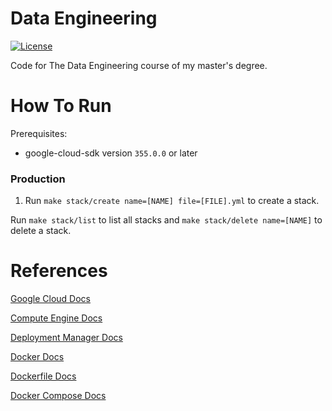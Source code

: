 # Data Engineering
[![License](https://img.shields.io/github/license/tomdewildt/data-engineering)](https://github.com/tomdewildt/data-engineering/blob/master/LICENSE)

Code for The Data Engineering course of my master's degree.

# How To Run

Prerequisites:
* google-cloud-sdk version ```355.0.0``` or later

### Production

1. Run ```make stack/create name=[NAME] file=[FILE].yml``` to create a stack.

Run ```make stack/list``` to list all stacks and ```make stack/delete name=[NAME]``` to delete a stack.

# References

[Google Cloud Docs](https://cloud.google.com/docs)

[Compute Engine Docs](https://cloud.google.com/compute/docs)

[Deployment Manager Docs](https://cloud.google.com/deployment-manager/docs)

[Docker Docs](https://docs.docker.com/)

[Dockerfile Docs](https://docs.docker.com/engine/reference/builder/)

[Docker Compose Docs](https://docs.docker.com/compose/)
